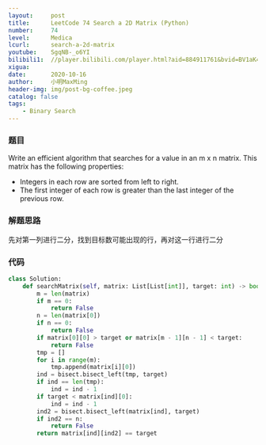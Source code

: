 ```yaml
---
layout:     post
title:      LeetCode 74 Search a 2D Matrix (Python)
number:     74
level:      Medica
lcurl:      search-a-2d-matrix
youtube:    SgqNB-_o6YI
bilibili1:  //player.bilibili.com/player.html?aid=884911761&bvid=BV1aK4y1h7Bb&cid=246242225&page=1
xigua:      
date:       2020-10-16
author:     小明MaxMing
header-img: img/post-bg-coffee.jpeg
catalog: false
tags:
    - Binary Search
---
```


### 题目

Write an efficient algorithm that searches for a value in an m x n matrix. This matrix has the following properties:
- Integers in each row are sorted from left to right.
- The first integer of each row is greater than the last integer of the previous row.

### 解题思路

先对第一列进行二分，找到目标数可能出现的行，再对这一行进行二分

### 代码
```python
class Solution:
    def searchMatrix(self, matrix: List[List[int]], target: int) -> bool:
        m = len(matrix)
        if m == 0:
            return False
        n = len(matrix[0])
        if n == 0:
            return False
        if matrix[0][0] > target or matrix[m - 1][n - 1] < target:
            return False
        tmp = []
        for i in range(m):
            tmp.append(matrix[i][0])
        ind = bisect.bisect_left(tmp, target)
        if ind == len(tmp):
            ind = ind - 1
        if target < matrix[ind][0]:
            ind = ind - 1
        ind2 = bisect.bisect_left(matrix[ind], target)
        if ind2 == n:
            return False
        return matrix[ind][ind2] == target
```
